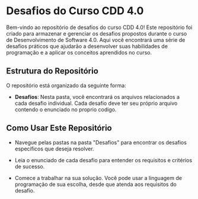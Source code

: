 # Desafios do Curso CDD 4.0

Bem-vindo ao repositório de desafios do curso CDD 4.0! Este repositório foi criado para armazenar e gerenciar os desafios propostos durante o curso de Desenvolvimento de Software 4.0. Aqui você encontrará uma série de desafios práticos que ajudarão a desenvolver suas habilidades de programação e a aplicar os conceitos aprendidos no curso.

## Estrutura do Repositório

O repositório está organizado da seguinte forma:

- **Desafios**: Nesta pasta, você encontrará os arquivos relacionados a cada desafio individual. Cada desafio deve ter seu próprio arquivo contendo o enunciado no proprio codigo.

## Como Usar Este Repositório

- Navegue pelas pastas na pasta "Desafios" para encontrar os desafios específicos que deseja resolver.

- Leia o enunciado de cada desafio para entender os requisitos e critérios de sucesso.

- Comece a trabalhar na sua solução. Você pode usar a linguagem de programação de sua escolha, desde que atenda aos requisitos do desafio.
